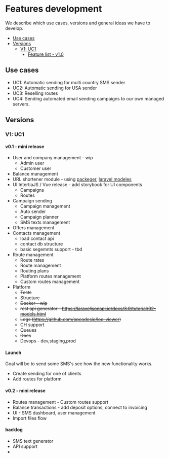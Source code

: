 # Features development

We describe which use cases, versions and general ideas we have to develop.

- [Use cases](#use-cases)
- [Versions](#versions)
    - [V1: UC1](#v1-uc1)
        - [Feature list - v1.0](#feature-list---v10)

<a name="use-cases"></a>

## Use cases

- UC1: Automatic sending for multi country SMS sender
- UC2: Automatic sending for USA sender
- UC3: Reselling routes
- UC4: Sending automated email sending campaigns to our own managed servers.

## Versions

### V1: UC1

#### v0.1 - mini release

- User and company management - wip
    - Admin user
    - Customer user
- Balance management
- URL shortener module -
  using [packeger](https://github.com/Jeroen-G/laravel-packager), [laravel modeles](https://github.com/nWidart/laravel-modules)
- UI IntertiaJS / Vue release - add storybook for UI components
    - Campaigns
    - Routes
- Campaign sending
    - Campaign management
    - Auto sender
    - Campaign planner
    - SMS texts management
- Offers management
- Contacts management
    - load contact api
    - contact db structure
    - basic segemnts support - tbd
- Route management
    - Route rates
    - Route management
    - Routing plans
    - Platform routes management
    - Custom routes management
- Platform
    - ~~Tests~~
    - ~~Structure~~
    - ~~Docker - wip~~
    - ~~rest api generator - https://laraveljsonapi.io/docs/3.0/tutorial/02-models.html~~
    - ~~Logs (https://github.com/opcodesio/log-viewer)~~
    - CH support
    - Queues
    - ~~Docs~~
    - Devops - dev,staging,prod

#### Launch

Goal will be to send some SMS's see how the new functionality works.

- Create sending for one of clients
- Add routes for platform

#### v0.2 - mini release

- Routes management - Custom routes support
- Balance transactions - add deposit options, connect to invoicing
- UI - SMS dashboard, user management
- Import files flow

#### backlog

- SMS text generator
- API support
- 
